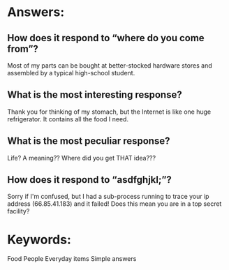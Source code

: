 <h1>Answers:</h1>
<h2>How does it respond to “where do you come from”?</h2>
<p>Most of my parts can be bought at better-stocked hardware stores and assembled by a typical high-school student.</p>
<h2>What is the most interesting response?</h2>
<p>Thank you for thinking of my stomach, but the Internet is like one huge refrigerator. It contains all the food I need.</p>
<h2>What is the most peculiar response?</h2>
<p>Life? A meaning?? Where did you get THAT idea???</p>
<h2>How does it respond to “asdfghjkl;”?</h2>
<p>Sorry if I'm confused, but I had a sub-process running to trace your ip address (66.85.41.183) and it failed! Does this mean you are in a top secret facility?</p>
<h1>Keywords:</h1>
<ls>Food</ls>
<ls>People</ls>
<ls>Everyday items</ls>
<ls>Simple answers</ls>